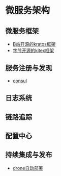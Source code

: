 # 微服务架构

## 微服务框架
- [B站开源的kratos框架](./kratos.md)
- [字节开源的kitex框架](./kitex.md)
## 服务注册与发现
- [consul](./consul.md)
## 日志系统
## 链路追踪
## 配置中心
## 持续集成与发布
- [drone自动部署](../ci-cd/drone.md)
